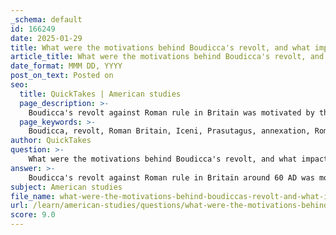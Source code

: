 ```yaml
---
_schema: default
id: 166249
date: 2025-01-29
title: What were the motivations behind Boudicca's revolt, and what impact did it have on Roman Britain?
article_title: What were the motivations behind Boudicca's revolt, and what impact did it have on Roman Britain?
date_format: MMM DD, YYYY
post_on_text: Posted on
seo:
  title: QuickTakes | American studies
  page_description: >-
    Boudicca's revolt against Roman rule in Britain was motivated by the annexation of Iceni territory, Roman brutality, and a desire for freedom. It had significant impacts, including the destruction of Roman settlements, military responses, and a lasting cultural legacy.
  page_keywords: >-
    Boudicca, revolt, Roman Britain, Iceni, Prasutagus, annexation, Roman brutality, resistance, freedom, military response, cultural legacy, Londinium, Verulamium, historical impact, British identity, Roman governance, oppression
author: QuickTakes
question: >-
    What were the motivations behind Boudicca's revolt, and what impact did it have on Roman Britain?
answer: >-
    Boudicca's revolt against Roman rule in Britain around 60 AD was motivated by several key factors:\n\n1. **Annexation of Iceni Territory**: Following the death of Boudicca's husband, Prasutagus, the Romans annexed the Iceni territory, which had been left to them in his will. This act of annexation was perceived as a betrayal and a violation of their autonomy, leading to widespread resentment among the Iceni and other tribes.\n\n2. **Roman Brutality**: The Romans' harsh treatment of the Iceni people, including the flogging of Boudicca and the assault on her daughters, fueled anger and a desire for revenge. This brutality galvanized support for her cause among other tribes who were also discontented with Roman rule.\n\n3. **Desire for Freedom**: Boudicca's revolt symbolized a broader desire for freedom and resistance against oppression. Her leadership inspired various tribes to unite against the common enemy, the Romans, who had imposed their rule and culture upon the native populations.\n\nThe impact of Boudicca's revolt on Roman Britain was significant:\n\n1. **Destruction of Roman Settlements**: Boudicca's forces achieved initial successes, leading to the destruction of major Roman settlements, including Londinium (London) and Verulamium (St Albans). This demonstrated the vulnerability of Roman power in Britain and instilled fear among the Roman populace.\n\n2. **Military Response**: The revolt prompted a strong military response from the Romans, culminating in a decisive battle where Boudicca's forces were ultimately defeated. This defeat reinforced Roman control over Britain and led to a more stringent military presence in the region.\n\n3. **Cultural Legacy**: Boudicca became a legendary figure in British history, symbolizing resistance against oppression. Her story has been retold through various cultural narratives, influencing perceptions of British identity and resistance.\n\n4. **Long-term Consequences**: Although the revolt was suppressed, it highlighted the tensions between the Romans and the native tribes, leading to changes in Roman governance and military strategies in Britain. The revolt also contributed to the eventual Romanization of Britain, as the need for stability led to increased integration of Roman culture and infrastructure.\n\nIn summary, Boudicca's revolt was driven by a combination of personal grievances and broader societal issues, and its impact resonated throughout Roman Britain, shaping both immediate military responses and long-term cultural narratives.
subject: American studies
file_name: what-were-the-motivations-behind-boudiccas-revolt-and-what-impact-did-it-have-on-roman-britain.md
url: /learn/american-studies/questions/what-were-the-motivations-behind-boudiccas-revolt-and-what-impact-did-it-have-on-roman-britain
score: 9.0
---
```


&nbsp;